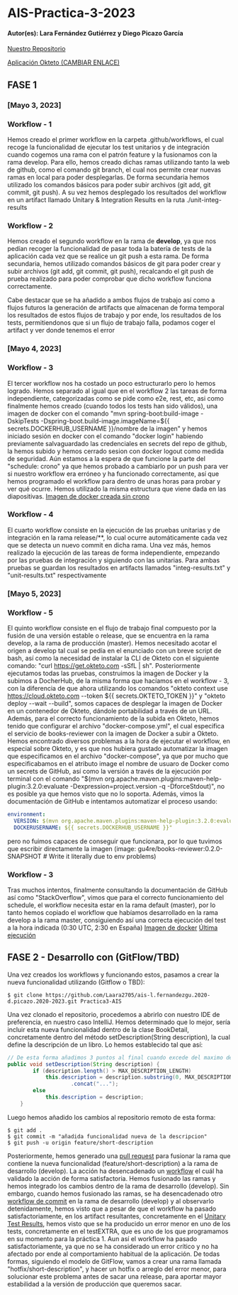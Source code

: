 # AIS-Practica-3-2023
#### Autor(es): Lara Fernández Gutiérrez y Diego Picazo García 

[Nuestro Repositorio](https://github.com/Laara2705/ais-l.fernandezgu.2020-d.picazo.2020-2023)

[Aplicación Okteto (CAMBIAR ENLACE)](https://books-maes95.cloud.okteto.net/)

## FASE 1
### [Mayo 3, 2023]
### Workflow - 1 
Hemos creado el primer workflow en la carpeta .github/workflows, el cual recoge la funcionalidad de ejecutar los test unitarios y de integración cuando cogemos una rama con el patrón feature y la fusionamos con la rama develop. Para ello, hemos creado dichas ramas utilizando tanto la web de github, como el comando git branch, el cual nos permite crear nuevas ramas en local para poder desplegarlas. De forma secundaria hemos utilizado los comandos básicos para poder subir archivos (git add, git commit, git push). A su vez hemos desplegado los resultados del workflow en un artifact llamado Unitary & Integration Results en la ruta ./unit-integ-results

### Workflow - 2
Hemos creado el segundo workflow en la rama de **develop**, ya que nos pedían recoger la funcionalidad de pasar toda la batería de tests de la aplicación cada vez que se realice un git push a esta rama. De forma secundaria, hemos utilizado comandos básicos de git para poder crear y subir archivos (git add, git commit, git push), recalcando el git push de prueba realizado para poder comprobar que dicho workflow funciona correctamente.

Cabe destacar que se ha añadido a ambos flujos de trabajo así como a flujos futuros la generación de artifacts que almacenan de forma temporal los resultados de estos flujos de trabajo y por ende, los resultados de los tests, permitiendonos que si un flujo de trabajo falla, podamos coger el artifact y ver donde tenemos el error

### [Mayo 4, 2023]
### Workflow - 3
El tercer workflow nos ha costado un poco estructurarlo pero lo hemos logrado. Hemos separado al igual que en el workflow 2 las tareas de forma independiente, categorizadas como se pide como e2e, rest, etc, asi como finalmente hemos creado (cuando todos los tests han sido válidos), una imagen de docker con el comando "mvn spring-boot:build-image -DskipTests -Dspring-boot.build-image.imageName=${{ secrets.DOCKERHUB_USERNAME }}/nombre de la imagen" y hemos iniciado sesión en docker con el comando "docker login" habiendo previamente salvaguardado las credenciales en secrets del repo de github, la hemos subido y hemos cerrado sesion con docker logout como medida de seguridad. Aún estamos a la espera de que funcione la parte del "schedule: crono" ya que hemos probado a cambiarlo por un push para ver si nuestro workflow era erróneo y ha funcionado correctamente, así que hemos programado el workflow para dentro de unas horas para probar y ver qué ocurre. Hemos utilizado la misma estructura que viene dada en las diapositivas.
[Imagen de docker creada sin crono](https://hub.docker.com/r/gu4re/books-reviewer)

### Workflow - 4
El cuarto workflow consiste en la ejecución de las pruebas unitarias y de integración en la rama release/**, lo cual ocurre automáticamente cada vez que se detecta un nuevo commit en dicha rama. 
Una vez más, hemos realizado la ejecución de las tareas de forma independiente, empezando por las pruebas de integración y siguiendo con las unitarias. Para ambas pruebas se guardan los resultados en artifacts llamados "integ-results.txt" y "unit-results.txt" respectivamente

### [Mayo 5, 2023]
### Workflow - 5
El quinto workflow consiste en el flujo de trabajo final compuesto por la fusión de una versión estable o release, que se encuentra en la rama develop, a la rama de producción (master). Hemos necesitado acotar el origen a develop tal cual se pedía en el enunciado con un breve script de bash, así como la necesidad de instalar la CLI de Okteto con el siguiente comando: "curl https://get.okteto.com -sSfL | sh". 
Posteriormente ejecutamos todas las pruebas, construimos la imagen de Docker y la subimos a DocherHub, de la misma forma que hacíamos en el workflow - 3, con la diferencia de que ahora utilizando los comandos "okteto context use https://cloud.okteto.com --token ${{ secrets.OKTETO_TOKEN }}" y "okteto deploy --wait --build", somos capaces de desplegar la imagen de Docker en un contenedor de Okteto, dándole portabilidad a través de un URL. Además, para el correcto funcionamiento de la subida en Okteto, hemos tenido que configurar el archivo "docker-compose.yml", el cual especifica el servicio de books-reviewer con la imagen de Docker a subir a Okteto. 
Hemos encontrado diversos problemas a la hora de ejecutar el workflow, en especial sobre Okteto, y es que nos hubiera gustado automatizar la imagen que especificamos en el archivo "docker-compose", ya que por mucho que especificabamos en el atributo image el nombre de usuaro de Docker como un secrets de GitHub, así como la versión a través de la ejecución por terminal con el comando "$(mvn org.apache.maven.plugins:maven-help-plugin:3.2.0:evaluate -Dexpression=project.version -q -DforceStdout)", no es posible ya que hemos visto que no lo soporta. Además, vimos la documentación de GitHub e intentamos automatizar el proceso usando:
      
```yml      
environment:
  VERSION: $(mvn org.apache.maven.plugins:maven-help-plugin:3.2.0:evaluate -Dexpression=project.version -q -DforceStdout)
  DOCKERUSERNAME: ${{ secrets.DOCKERHUB_USERNAME }}"
```
pero no fuimos capaces de conseguir que funcionara, por lo que tuvimos que escribir directamente la imagen (image: gu4re/books-reviewer:0.2.0-SNAPSHOT # Write it literally due to env problems)

### Workflow - 3
Tras muchos intentos, finalmente consultando la documentación de GitHub así como "StackOverflow", vimos que para el correcto funcionamiento del schedule, el workflow necesita estar en la rama default (master), por lo tanto hemos copiado el workflow que habíamos desarrollado en la rama develop a la rama master, consiguiendo así una correcta ejecución del test a la hora indicada (0:30 UTC, 2:30 en España)
[Imagen de docker](https://hub.docker.com/layers/gu4re/books-reviewer/dev-20230505/images/sha256-e1d2ceee77247a815a6e21a55b1ab6850d3e43e30bc83bf1dd609957a7242c36?context=repo)
[Última ejecución](https://github.com/Laara2705/ais-l.fernandezgu.2020-d.picazo.2020-2023/actions/runs/4889085337)

## FASE 2 - Desarrollo con (GitFlow/TBD)

Una vez creados los workflows y funcionando estos, pasamos a crear la nueva funcionalidad utilizando (Gitflow o TBD):

```
$ git clone https://github.com/Laara2705/ais-l.fernandezgu.2020-d.picazo.2020-2023.git Practica3-AIS
```

Una vez clonado el repositorio, procedemos a abrirlo con nuestro IDE de preferencia, en nuestro caso IntelliJ. Hemos determinado que lo mejor, sería incluir esta nueva funcionalidad dentro de la clase BookDetail, concretamente dentro del método setDescription(String description), la cual define la descripción de un libro. Lo hemos establecido tal que así:

```java
// De esta forma añadimos 3 puntos al final cuando excede del maximo de longitud
public void setDescription(String description) {
        if (description.length() > MAX_DESCRIPTION_LENGTH)
            this.description = description.substring(0, MAX_DESCRIPTION_LENGTH - 3)
                    .concat("...");
        else
            this.description = description;
    }
```

Luego hemos añadido los cambios al repositorio remoto de esta forma:

```
$ git add .
$ git commit -m "añadida funcionalidad nueva de la descripcion"
$ git push -u origin feature/short-description
```

Posteriormente, hemos generado una [pull request](https://github.com/Laara2705/ais-l.fernandezgu.2020-d.picazo.2020-2023/pull/5) para fusionar la rama que contiene la nueva funcionalidad (feature/short-description) a la rama de desarrollo (develop). La acción ha desencadenado un [workflow](https://github.com/Laara2705/ais-l.fernandezgu.2020-d.picazo.2020-2023/actions/runs/4892340725) el cuál ha validado la acción de forma satisfactoria. Hemos fusionado las ramas y hemos integrado los cambios dentro de la rama de desarrollo (develop). Sin embargo, cuando hemos fusionado las ramas, se ha desencadenado otro [workflow de commit](https://github.com/Laara2705/ais-l.fernandezgu.2020-d.picazo.2020-2023/actions/runs/4892349790) en la rama de desarrollo (develop) y al observarlo detenidamente, hemos visto que a pesar de que el workflow ha pasado satisfactoriamente, en los artifact resultantes, concretamente en el [Unitary Test Results](https://github.com/Laara2705/ais-l.fernandezgu.2020-d.picazo.2020-2023/suites/12697183866/artifacts/681372753), hemos visto que se ha producido un error menor en uno de los tests, concretamente en el testEXTRA, que es uno de los que programamos en su momento para la práctica 1. Aun así el workflow ha pasado satisfactoriamente, ya que no se ha considerado un error crítico y no ha afectado por ende al comportamiento habitual de la aplicación. De todas formas, siguiendo el modelo de GitFlow, vamos a crear una rama llamada "hotfix/short-description", y hacer un hotfix o arreglo del error menor, para solucionar este problema antes de sacar una release, para aportar mayor estabilidad a la versión de producción que queremos sacar.
